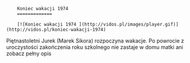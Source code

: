 
        Koniec wakacji 1974 
        =============
        
        [![Koniec wakacji 1974 ](http://vidos.pl/images/player.gif)](http://vidos.pl/koniec-wakacji-1974)
        
        
 Piętnastoletni Jurek (Marek Sikora) rozpoczyna wakacje. Po powrocie z uroczystości zakończenia roku szkolnego nie zastaje w domu matki ani zobacz pełny opis
    